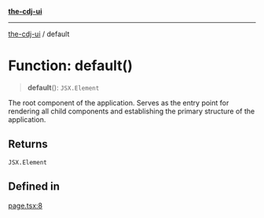 [**the-cdj-ui**](../README.md)

***

[the-cdj-ui](../README.md) / default

# Function: default()

> **default**(): `JSX.Element`

The root component of the application. Serves as the entry point for
rendering all child components and establishing the primary structure of the
application.

## Returns

`JSX.Element`

## Defined in

[page.tsx:8](https://github.com/hiyaryan/the-cdj-ui/blob/b8e1b6af9ddc33969bbe4132b67de35ad0c004db/src/app/page.tsx#L8)
